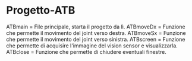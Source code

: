 # Progetto-ATB

ATBmain = File principale, starta il progetto da lì.
ATBmoveDx = Funzione che permette il movimento del joint verso destra.
ATBmoveSx = Funzione che permette il movimento del joint verso sinistra.
ATBscreen = Funzione che permette di acquisire l'immagine del vision sensor e visualizzarla.
ATBclose = Funzione che permette di chiudere eventuali finestre.
